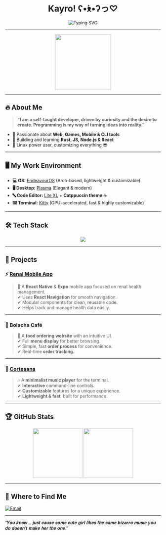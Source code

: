 <h1 align="center">Kayro! ʕ•́ᴥ•̀ʔっ♡</h1>  
<p align="center">
  <img src="https://readme-typing-svg.herokuapp.com?font=Fira+Code&size=22&pause=1000&color=A8A8A8&center=true&vCenter=true&width=600&lines=Linux+User+%7C+Fullstack+Developer;Always+Learning+%E2%9C%A8;Web+%7C+Games+%7C+Mobile+%7C+CLI+Tools;Lite+XL+%7C+Plasma+%7C+Kitty" alt="Typing SVG">
</p>

---

<div align="center">
  <img src="https://c.tenor.com/FQxolxrrXL8AAAAd/mai-sakurajima-rascal-does-not-dream-of-bunny-girl-senpai.gif" width="180">
</div>

---

## 🔥 About Me  

> **"I am a self-taught developer, driven by curiosity and the desire to create. Programming is my way of turning ideas into reality."**  

- 🔹 Passionate about **Web, Games, Mobile & CLI tools**  
- 🔹 Building and learning **Rust, JS, Node.js & React**  
- 🔹 Linux power user, customizing everything 😎  

---

## 🖥️ My Work Environment  

- **💻 OS:** [EndeavourOS](https://endeavouros.com/) (Arch-based, lightweight & customizable)  
- **🖥️ Desktop:** [Plasma](https://kde.org/plasma-desktop/) (Elegant & modern)  
- **🔤 Code Editor:** [Lite XL](https://github.com/rtomayko/lite-xl) + **Catppuccin theme** ☕  
- **⌨️ Terminal:** [Kitty](https://github.com/kovidgoyal/kitty) (GPU-accelerated, fast & highly customizable)  

---

## 🛠 Tech Stack  

<p align="center">
  <img src="https://skillicons.dev/icons?i=javascript,typescript,react,rust,cs,nodejs,mongodb,git,linux,bash,python" />
</p>

---

## 🚀 Projects  

### ⚡ [Renal Mobile App](https://github.com/Kayro25/RenalVidaMobileApp)  
> 🏥 A **React Native** & **Expo** mobile app focused on renal health management.  
✔ Uses **React Navigation** for smooth navigation.  
✔ Modular components for clean, reusable code.  
✔ Helps track and manage health data easily.  

---

### 🍔 Bolacha Café  
> 🍞 A **food ordering website** with an intuitive UI.  
✔ Full **menu display** for better browsing.  
✔ Simple, fast **order process** for convenience.  
✔ Real-time **order tracking**.  

---

### 🎵 [Cortesana](https://github.com/Kayro25/Cortesana)  
> 🎶 A **minimalist music player** for the terminal.  
✔ **Interactive** command-line controls.  
✔ **Customizable** features for a unique experience.  
✔ **Lightweight & fast**, built for performance.  

---

## 🏆 GitHub Stats  

<div align="center">
  <img height="160" src="https://github-readme-stats.vercel.app/api?username=Kayro25&show_icons=true&count_private=true&theme=tokyonight&include_all_commits=true" />
  <img height="160" src="https://github-readme-stats.vercel.app/api/top-langs/?username=Kayro25&layout=compact&theme=tokyonight" />
</div>


---

## 🔗 Where to Find Me  
[![Email](https://img.shields.io/badge/Contact%20Me-Email-4B5563?style=for-the-badge&logo=protonmail&logoColor=white)](mailto:me0711405@gmail.com)

---

“𝒀𝒐𝒖 𝒌𝒏𝒐𝒘... 𝒋𝒖𝒔𝒕 𝒄𝒂𝒖𝒔𝒆 𝒔𝒐𝒎𝒆 𝒄𝒖𝒕𝒆 𝒈𝒊𝒓𝒍 𝒍𝒊𝒌𝒆𝒔 𝒕𝒉𝒆 𝒔𝒂𝒎𝒆 𝒃𝒊𝒛𝒂𝒓𝒓𝒐 𝒎𝒖𝒔𝒊𝒄 𝒚𝒐𝒖 𝒅𝒐 𝒅𝒐𝒆𝒔𝒏'𝒕 𝒎𝒂𝒌𝒆 𝒉𝒆𝒓 𝒕𝒉𝒆 𝒐𝒏𝒆.”

